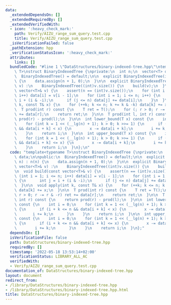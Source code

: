 ```yaml
---
data:
  _extendedDependsOn: []
  _extendedRequiredBy: []
  _extendedVerifiedWith:
  - icon: ':heavy_check_mark:'
    path: Verify/AIZU_range_sum_query.test.cpp
    title: Verify/AIZU_range_sum_query.test.cpp
  _isVerificationFailed: false
  _pathExtension: hpp
  _verificationStatusIcon: ':heavy_check_mark:'
  attributes:
    links: []
  bundledCode: "#line 1 \"DataStructures/binary-indexed-tree.hpp\"\ntemplate<typename\
    \ T>\nstruct BinaryIndexedTree {\nprivate:\n  int n;\n  vector<T> data;\n\npublic:\n\
    \  BinaryIndexedTree() = default;\n\n  explicit BinaryIndexedTree(int n) : n(n)\
    \ {\n    data.assign(n + 1, 0);\n  }\n\n  explicit BinaryIndexedTree(const vector<T>&\
    \ v) :\n    BinaryIndexedTree((int)v.size()) {\n    build(v);\n  }\n\n  void build(const\
    \ vector<T>& v) {\n    assert(n == (int)v.size());\n    for (int i = 1; i <= n;\
    \ i++) data[i] = v[i - 1];\n    for (int i = 1; i <= n; i++) {\n      int j =\
    \ i + (i & -i);\n      if (j <= n) data[j] += data[i];\n    }\n  }\n\n  void apply(int\
    \ k, const T& x) {\n    for (++k; k <= n; k += k & -k) data[k] += x;\n  }\n\n\
    \  T prod(int r) const {\n    T ret = T();\n    for (; r > 0; r -= r & -r) ret\
    \ += data[r];\n    return ret;\n  }\n\n  T prod(int l, int r) const {\n    return\
    \ prod(r) - prod(l);\n  }\n\n  int lower_bound(T x) const {\n    int i = 0;\n\
    \    for (int k = 1 << (__lg(n) + 1); k > 0; k >>= 1) {\n      if (i + k <= n\
    \ && data[i + k] < x) {\n        x -= data[i + k];\n        i += k;\n      }\n\
    \    }\n    return i;\n  }\n\n  int upper_bound(T x) const {\n    int i = 0;\n\
    \    for (int k = 1 << (__lg(n) + 1); k > 0; k >>= 1) {\n      if (i + k <= n\
    \ && data[i + k] <= x) {\n        x -= data[i + k];\n        i += k;\n      }\n\
    \    }\n    return i;\n  }\n};\n"
  code: "template<typename T>\nstruct BinaryIndexedTree {\nprivate:\n  int n;\n  vector<T>\
    \ data;\n\npublic:\n  BinaryIndexedTree() = default;\n\n  explicit BinaryIndexedTree(int\
    \ n) : n(n) {\n    data.assign(n + 1, 0);\n  }\n\n  explicit BinaryIndexedTree(const\
    \ vector<T>& v) :\n    BinaryIndexedTree((int)v.size()) {\n    build(v);\n  }\n\
    \n  void build(const vector<T>& v) {\n    assert(n == (int)v.size());\n    for\
    \ (int i = 1; i <= n; i++) data[i] = v[i - 1];\n    for (int i = 1; i <= n; i++)\
    \ {\n      int j = i + (i & -i);\n      if (j <= n) data[j] += data[i];\n    }\n\
    \  }\n\n  void apply(int k, const T& x) {\n    for (++k; k <= n; k += k & -k)\
    \ data[k] += x;\n  }\n\n  T prod(int r) const {\n    T ret = T();\n    for (;\
    \ r > 0; r -= r & -r) ret += data[r];\n    return ret;\n  }\n\n  T prod(int l,\
    \ int r) const {\n    return prod(r) - prod(l);\n  }\n\n  int lower_bound(T x)\
    \ const {\n    int i = 0;\n    for (int k = 1 << (__lg(n) + 1); k > 0; k >>= 1)\
    \ {\n      if (i + k <= n && data[i + k] < x) {\n        x -= data[i + k];\n \
    \       i += k;\n      }\n    }\n    return i;\n  }\n\n  int upper_bound(T x)\
    \ const {\n    int i = 0;\n    for (int k = 1 << (__lg(n) + 1); k > 0; k >>= 1)\
    \ {\n      if (i + k <= n && data[i + k] <= x) {\n        x -= data[i + k];\n\
    \        i += k;\n      }\n    }\n    return i;\n  }\n};"
  dependsOn: []
  isVerificationFile: false
  path: DataStructures/binary-indexed-tree.hpp
  requiredBy: []
  timestamp: '2022-05-18 13:53:14+02:00'
  verificationStatus: LIBRARY_ALL_AC
  verifiedWith:
  - Verify/AIZU_range_sum_query.test.cpp
documentation_of: DataStructures/binary-indexed-tree.hpp
layout: document
redirect_from:
- /library/DataStructures/binary-indexed-tree.hpp
- /library/DataStructures/binary-indexed-tree.hpp.html
title: DataStructures/binary-indexed-tree.hpp
---
```

